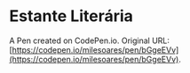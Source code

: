 # Estante Literária

A Pen created on CodePen.io. Original URL: [https://codepen.io/milesoares/pen/bGgeEVv](https://codepen.io/milesoares/pen/bGgeEVv).


